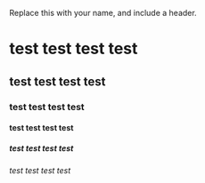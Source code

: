 Replace this with your name, and include a header.
# test test test test
## test test test test
### test test test test
#### test test test test
##### test test test test
###### test test test test
